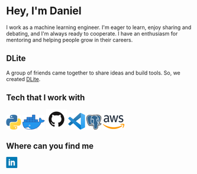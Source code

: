 # Hey, I'm Daniel

I work as a machine learning engineer. I'm eager to learn, enjoy sharing and debating, and I'm always ready to cooperate. I have an enthusiasm for mentoring and helping people grow in their careers.

## DLite

A group of friends came together to share ideas and build tools. So, we created [DLite](https://github.com/dlite-tools/).

## Tech that I work with

![python](https://github.com/FerrariDG/FerrariDG/raw/master/icons/python-40x40.png) 
![docker](https://github.com/FerrariDG/FerrariDG/raw/master/icons/docker-60x40.png) 
![github](https://github.com/FerrariDG/FerrariDG/raw/master/icons/github-56x56.png) 
![vscode](https://github.com/FerrariDG/FerrariDG/raw/master/icons/vscode-45x45.png) 
![postgresql](https://github.com/FerrariDG/FerrariDG/raw/master/icons/pg-40x40.png) 
![aws](https://github.com/FerrariDG/FerrariDG/raw/master/icons/aws-60x40.png)

## Where can you find me

[![linkedin](https://github.com/FerrariDG/FerrariDG/raw/master/icons/linkedin-30x30.png)](https://www.linkedin.com/in/ferraridg)
